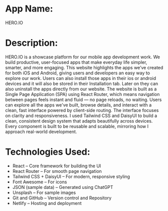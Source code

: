 # App Name: 
HERO.IO
# Description: 
HERO.IO is a showcase platform for our mobile app development work. We build productive, user-focused apps that make everyday life simpler, smarter, and more engaging. This website highlights the apps we’ve created for both iOS and Android, giving users and developers an easy way to explore our work.
Users can also install those apps in their ios or android devices and it will also be stored in their Installation tab. Later on they can also uninstall the apps directly from our website.
The website is built as a Single Page Application (SPA) using React Router, which means navigation between pages feels instant and fluid — no page reloads, no waiting. Users can explore all the apps we've built, browse details, and interact with a clean, fast interface powered by client-side routing.
The interface focuses on clarity and responsiveness. I used Tailwind CSS and DaisyUI to build a clean, consistent design system that adapts beautifully across devices. Every component is built to be reusable and scalable, mirroring how I approach real-world development.

# Technologies Used:
- React – Core framework for building the UI
- React Router – For smooth page navigation
- Tailwind CSS + DaisyUI – For modern, responsive styling
- Font Awesome – For icons
- JSON (sample data) – Generated using ChatGPT
- Unsplash – For sample images
- Git and GitHub – Version control and Repository
- Netlify – Hosting and deployment